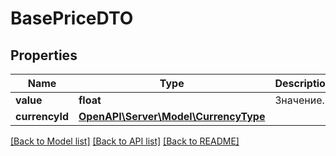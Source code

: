 # BasePriceDTO

## Properties
Name | Type | Description | Notes
------------ | ------------- | ------------- | -------------
**value** | **float** | Значение. | 
**currencyId** | [**OpenAPI\Server\Model\CurrencyType**](CurrencyType.md) |  | 

[[Back to Model list]](../README.md#documentation-for-models) [[Back to API list]](../README.md#documentation-for-api-endpoints) [[Back to README]](../README.md)


